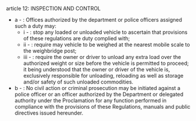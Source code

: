 article 12: INSPECTION AND CONTROL

<ul>
			<li>a - : Offices authorized by the department or police officers assigned such a duty may:<ul>
						<li>i - : stop any loaded or unloaded vehicle to ascertain that provisions of these regulations are duty complied with;<ul>
						</ul></li>						<li>ii - : require may vehicle to be weighed at the nearest mobile scale to the weighbridge post;<ul>
						</ul></li>						<li>iii - : require the owner or driver to unload any extra load over the authorized weight or size before the vehicle is permitted to proceed; it being understood that the owner or driver of the vehicle is, exclusively responsible for unloading, reloading as well as storage and&#x2F;or safety of such unloaded commodities.<ul>
						</ul></li>			</ul></li>			<li>b - : No civil action or criminal prosecution may be initiated against a police officer or an officer authorized by the Department or delegated authority under the Proclamation for any function performed in compliance with the provisions of these Regulations, manuals and public directives issued hereunder.<ul>
			</ul></li></ul>
